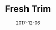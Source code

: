 ---
layout: site
title: "Fresh Trim"
date: 2017-12-06
categories: [community]
version: 4.4.6
major: 4
minor: 4
patch: 6
slug: fresh-trim
link: https://www.fresh-trim.com/
permalink: /sites/:slug
---